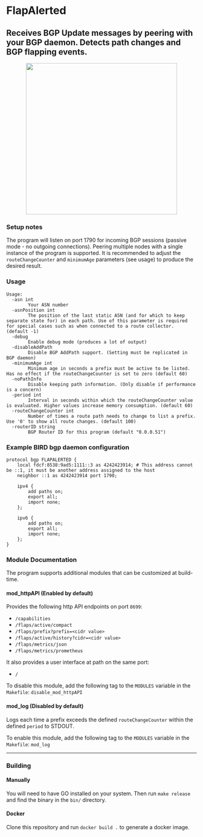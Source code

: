 # FlapAlerted

## Receives BGP Update messages by peering with your BGP daemon. Detects path changes and BGP flapping events.

<p align="center">
<img src="https://github.com/user-attachments/assets/67f83d31-0abc-48cf-a35e-efe33fc808b9" height="400">
</p>

### Setup notes

The program will listen on port 1790 for incoming BGP sessions (passive mode - no outgoing connections).
Peering multiple nodes with a single instance of the program is supported. It is recommended to adjust
the `routeChangeCounter` and `minimumAge` parameters (see usage) to produce the desired result.

### Usage
```
Usage:
  -asn int
        Your ASN number
  -asnPosition int
        The position of the last static ASN (and for which to keep separate state for) in each path. Use of this parameter is required for special cases such as when connected to a route collector. (default -1)
  -debug
        Enable debug mode (produces a lot of output)
  -disableAddPath
        Disable BGP AddPath support. (Setting must be replicated in BGP daemon)
  -minimumAge int
        Minimum age in seconds a prefix must be active to be listed. Has no effect if the routeChangeCounter is set to zero (default 60)
  -noPathInfo
        Disable keeping path information. (Only disable if performance is a concern)
  -period int
        Interval in seconds within which the routeChangeCounter value is evaluated. Higher values increase memory consumption. (default 60)
  -routeChangeCounter int
        Number of times a route path needs to change to list a prefix. Use '0' to show all route changes. (default 100)
  -routerID string
        BGP Router ID for this program (default "0.0.0.51")
```

### Example BIRD bgp daemon configuration
```
protocol bgp FLAPALERTED {
    local fdcf:8538:9ad5:1111::3 as 4242423914; # This address cannot be ::1, it must be another address assigned to the host
    neighbor ::1 as 4242423914 port 1790;

    ipv4 {
        add paths on;
        export all;
        import none;
    };

    ipv6 {
        add paths on;
        export all;
        import none;
    };
}
```

### Module Documentation
The program supports additional modules that can be customized at build-time.

#### mod_httpAPI (Enabled by default)
Provides the following http API endpoints on port `8699`:

- `/capabilities`
- `/flaps/active/compact`
- `/flaps/prefix?prefix=<cidr value>`
- `/flaps/active/history?cidr=<cidr value>`
- `/flaps/metrics/json`
- `/flaps/metrics/prometheus`

It also provides a user interface at path on the same port:
- `/`

To disable this module, add the following tag to the `MODULES` variable in the `Makefile`: `disable_mod_httpAPI`

#### mod_log (Disabled by default)
Logs each time a prefix exceeds the defined `routeChangeCounter` within the defined `period` to STDOUT.

To enable this module, add the following tag to the `MODULES` variable in the `Makefile`: `mod_log`

***

### Building

#### Manually

You will need to have GO installed on your system. Then run `make release` and find the binary in the `bin/` directory.

#### Docker

Clone this repository and run `docker build .` to generate a docker image.
